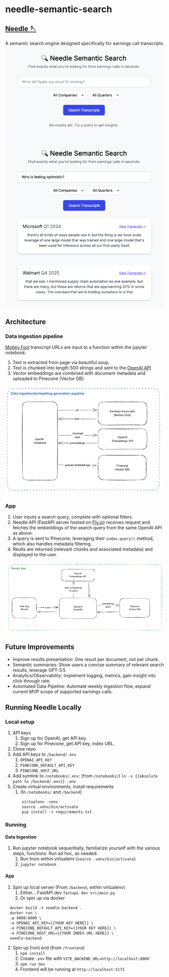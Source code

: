# needle-semantic-search
## [Needle 🪡](https://needle-semantic-search.vercel.app/)
A semantic search engine designed specifically for earnings call transcripts.
<img src="docs/app_1.png">
<img src="docs/app_2.png">

## Architecture
### Data ingestion pipeline
[Motley Fool](https://www.fool.com/) transcript URLs are input to a function within the jupyter notebook.
1. Text is extracted from page via beautiful soup.
2. Text is chunked into length 500 strings and sent to the [OpenAI API](https://platform.openai.com/docs/guides/embeddings)
3. Vector embeddings are combined with document metadata and uploaded to Pinecone (Vector DB).
<img src="docs/data_ingestion_pipeline.png">

### App
1. User inputs a search query, complete with optional filters.
2. Needle API (FastAPI server hosted on [Fly.io](https://fly.io/)) receives request and fetches the embeddings of the search query from the same OpenAI API as above.
3. A query is sent to Pinecone, leveraging their `index.query()` method, which also handles metadata filtering.
4. Reults are returned (relevant chunks and associated metadata) and displayed to the user.
<img src="docs/app_diagram.png">

## Future Improvements
- Improve results presentation: One result per document, not per chunk.
- Semantic summaries: Show users a concise summary of relevant search results, leverage GPT-3.5
- Analytics/Observability: Implement logging, metrics, gain insight into click through rate.
- Automated Data Pipeline: Automate weekly ingestion flow, expand current MVP scope of supported earnings calls.

## Running Needle Locally
### Local setup
1. API keys
    1. Sign up for OpenAI, get API key.
    2. Sign up for Pinecone, get API key, index URL.
2. Clone repo
3. Add API keys to `/backend/.env`
    1. `OPENAI_API_KEY`
    2. `PINECONE_DEFAULT_API_KEY`
    3. `PINECONE_HOST_URL`
4. Add symlink to `/notebooks/.env`: (from `/notebooks/`) 
    ```ln -s {{absolute path to /backend/.env}} .env```
5. Create virtual environments, install requirements
    1. (In `/notebooks/` and `/backend`) 
    ```
        virtualenv .venv
        source .venv/bin/activate
        pip install -r requirements.txt
    ```
### Running
#### Data Ingestion
1. Run jupyter notebook sequentially, familiarize yourself with the various steps, functions. Run ad hoc, as needed.
    1. Run from within virtualenv (`source .venv/bin/activate`)
    2. `jupyter notebook`
#### App
1. Spin up local server (From `/backend`, within virtualenv) 
    1. Either... FastAPI dev
  ```fastapi dev src/main.py```
    2. Or spin up via docker
  ```
    docker build -t needle-backend .
    docker run \
    -p 8000:8000 \
    -e OPENAI_API_KEY={{YOUR KEY HERE}} \
    -e PINECONE_DEFAULT_API_KEY={{YOUR KEY HERE}} \
    -e PINECONE_HOST_URL={{YOUR INDEX URL HERE}} \
    needle-backend
  ```   
2. Spin up front end (from `/frontend`)
    1. `npm install`
    2. Create `.env` file with
    ```VITE_BACKEND_URL=http://localhost:8000```
    3. `npm run dev`
    4. Frontend will be running at `http://localhost:5173`
